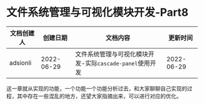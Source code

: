 # 文件系统管理与可视化模块开发-Part8

| 文档创建人 | 创建日期   | 文档内容                                                 | 更新时间   |
| ---------- | ---------- | -------------------------------------------------------- | ---------- |
| adsionli   | 2022-06-29 | 文件系统管理与可视化模块开发-实际`cascade-panel`使用开发 | 2022-06-29 |

这一章就从实现的功能，一个功能一个功能分析过去，和大家聊聊自己实现的过程，其中存在一些混乱的地方，还望大家指摘出来，可以进行对应的优化。

